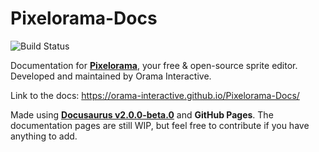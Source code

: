 # Pixelorama-Docs
![Build Status](https://github.com/Orama-Interactive/Pixelorama-Docs/workflows/deploy/badge.svg)

Documentation for [**Pixelorama**](https://github.com/Orama-Interactive/Pixelorama), your free &amp; open-source sprite editor.
Developed and maintained by Orama Interactive.

Link to the docs: https://orama-interactive.github.io/Pixelorama-Docs/

Made using [**Docusaurus v2.0.0-beta.0**](https://v2.docusaurus.io/) and **GitHub Pages**.
The documentation pages are still WIP, but feel free to contribute if you have anything to add.
